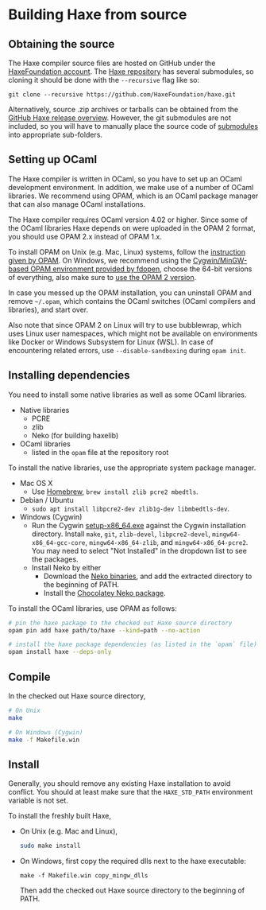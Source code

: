 # Building Haxe from source

## Obtaining the source

The Haxe compiler source files are hosted on GitHub under the [HaxeFoundation account](https://github.com/HaxeFoundation). The [Haxe repository](https://github.com/HaxeFoundation/haxe) has several submodules, so cloning it should be done with the `--recursive` flag like so:

```
git clone --recursive https://github.com/HaxeFoundation/haxe.git
```

Alternatively, source .zip archives or tarballs can be obtained from the [GitHub Haxe release overview](https://github.com/HaxeFoundation/haxe/releases). However, the git submodules are not included, so you will have to manually place the source code of [submodules](https://github.com/HaxeFoundation/haxe/blob/development/.gitmodules) into appropriate sub-folders.

## Setting up OCaml

The Haxe compiler is written in OCaml, so you have to set up an OCaml development environment. In addition, we make use of a number of OCaml libraries. We recommend using OPAM, which is an OCaml package manager that can also manage OCaml installations.

The Haxe compiler requires OCaml version 4.02 or higher. Since some of the OCaml libraries Haxe depends on were uploaded in the OPAM 2 format, you should use OPAM 2.x instead of OPAM 1.x.

To install OPAM on Unix (e.g. Mac, Linux) systems, follow the [instruction given by OPAM](https://opam.ocaml.org/doc/Install.html). On Windows, we recommend using the [Cygwin/MinGW-based OPAM environment provided by fdopen](https://fdopen.github.io/opam-repository-mingw/installation/), choose the 64-bit versions of everything, also make sure to [use the OPAM 2 version](https://github.com/fdopen/opam-repository-mingw/issues/48).

In case you messed up the OPAM installation, you can uninstall OPAM and remove `~/.opam`, which contains the OCaml switches (OCaml compilers and libraries), and start over.

Also note that since OPAM 2 on Linux will try to use bubblewrap, which uses Linux user namespaces, which might not be available on environments like Docker or Windows Subsystem for Linux (WSL). In case of encountering related errors, use `--disable-sandboxing` during `opam init`.

## Installing dependencies

You need to install some native libraries as well as some OCaml libraries.

 * Native libraries
    * PCRE
    * zlib
    * Neko (for building haxelib)
 * OCaml libraries
    * listed in the `opam` file at the repository root

To install the native libraries, use the appropriate system package manager.

 * Mac OS X
    * Use [Homebrew](https://brew.sh/), `brew install zlib pcre2 mbedtls`.
 * Debian / Ubuntu
    * `sudo apt install libpcre2-dev zlib1g-dev libmbedtls-dev`.
 * Windows (Cygwin)
    * Run the Cygwin [setup-x86_64.exe](https://cygwin.com/install.html) against the Cygwin installation directory. Install `make`, `git`, `zlib-devel`, `libpcre2-devel`, `mingw64-x86_64-gcc-core`, `mingw64-x86_64-zlib`, and `mingw64-x86_64-pcre2`. You may need to select "Not Installed" in the dropdown list to see the packages.
    * Install Neko by either
      * Download the [Neko binaries](https://nekovm.org/download/), and add the extracted directory to the beginning of PATH.
      * Install the [Chocolatey Neko package](https://chocolatey.org/packages/neko).

To install the OCaml libraries, use OPAM as follows:

```sh
# pin the haxe package to the checked out Haxe source directory
opam pin add haxe path/to/haxe --kind=path --no-action

# install the haxe package dependencies (as listed in the `opam` file)
opam install haxe --deps-only
```

## Compile

In the checked out Haxe source directory,
```sh
# On Unix
make

# On Windows (Cygwin)
make -f Makefile.win
```

## Install

Generally, you should remove any existing Haxe installation to avoid conflict. You should at least make sure that the `HAXE_STD_PATH` environment variable is not set.

To install the freshly built Haxe,

 * On Unix (e.g. Mac and Linux),
    ```sh
    sudo make install
    ```
 * On Windows, first copy the required dlls next to the haxe executable:

   ```pwsh
   make -f Makefile.win copy_mingw_dlls
   ```

   Then add the checked out Haxe source directory to the beginning of PATH.
